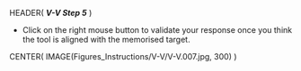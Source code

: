 HEADER( *__V-V Step 5__* )

- Click on the right mouse button to validate your response once you think the tool is aligned with the memorised target.

CENTER( IMAGE(Figures_Instructions/V-V/V-V.007.jpg, 300) )